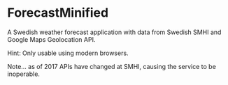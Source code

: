 # ForecastMinified
A Swedish weather forecast application with data from Swedish SMHI and Google Maps Geolocation API.

Hint: Only usable using modern browsers.

Note... as of 2017 APIs have changed at SMHI, causing the service to be inoperable.
